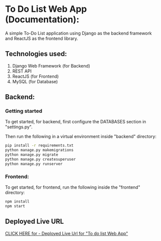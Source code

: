 # To Do List Web App (Documentation):
A simple To-Do List application using Django as the backend framework and ReactJS as the frontend library.

## Technologies used:

1. Django Web Framework (for Backend)
2. REST API
3. ReactJS (for Frontend)
4. MySQL (for Database)

## Backend:

### Getting started

To get started, for backend, first configure the DATABASES section in "settings.py".

Then run the following in a virtual environment inside "backend" directory:



``` bash
pip install -r requirements.txt
python manage.py makemigrations
python manage.py migrate
python manage.py createsuperuser
python manage.py runserver
```

### Frontend:

To get started, for frontend, run the following inside the "frontend" directory:


``` bash
npm install
npm start
```

## Deployed Live URL

[CLICK HERE for - Deployed Live Url for "To do list Web App"](https://bishnu-subedi.github.io/Todo-react-frontend/)

